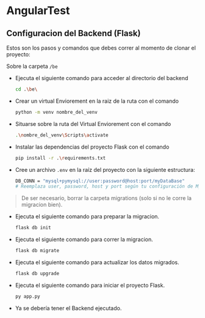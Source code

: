 # AngularTest

## Configuracion del Backend (Flask)

Estos son los pasos y comandos que debes correr al momento de clonar el proyecto:

Sobre la carpeta `/be`
- Ejecuta el siguiente comando para acceder al directorio del backend
    ```sh
    cd .\be\
    ```
- Crear un virtual Enviorement en la raiz de la ruta con el comando
    ```sh
    python -m venv nombre_del_venv
    ```
- Situarse sobre la ruta del Virtual Enviorement con el comando
    ```sh
    .\nombre_del_venv\Scripts\activate
    ```
- Instalar las dependencias del proyecto Flask con el comando
    ```sh
    pip install -r .\requirements.txt
    ```
- Cree un archivo `.env` en la raíz del proyecto con la siguiente estructura:
    ```sh
    DB_CONN = "mysql+pymysql://user:password@host:port/myDataBase"
    # Reemplaza user, password, host y port según tu configuración de MySQL.
    ```
> De ser necesario, borrar la carpeta migrations (solo si no le corre la migracion bien).
- Ejecuta el siguiente comando para preparar la migracion.
    ```sh
    flask db init
    ```
- Ejecuta el siguiente comando para correr la migracion.
    ```sh
    flask db migrate
    ```
- Ejecuta el siguiente comando para actualizar los datos migrados.
    ```sh
    flask db upgrade
    ```
- Ejecuta el siguiente comando para iniciar el proyecto Flask.
    ```sh
    py app.py
    ```
- Ya se debería tener el Backend ejecutado.